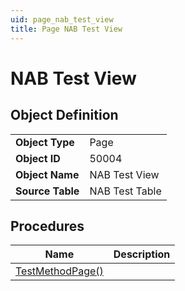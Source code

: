 ```yaml
---
uid: page_nab_test_view
title: Page NAB Test View
---
```

# NAB Test View

## Object Definition

<table>
<tr><td><b>Object Type</b></td><td>Page</td></tr>
<tr><td><b>Object ID</b></td><td>50004</td></tr>
<tr><td><b>Object Name</b></td><td>NAB Test View</td></tr>
<tr><td><b>Source Table</b></td><td>NAB Test Table</td></tr>
</table>

## Procedures

| Name | Description |
| ----- | ------ |
| [TestMethodPage()](test-method-page.md#test_method_page) |  |
